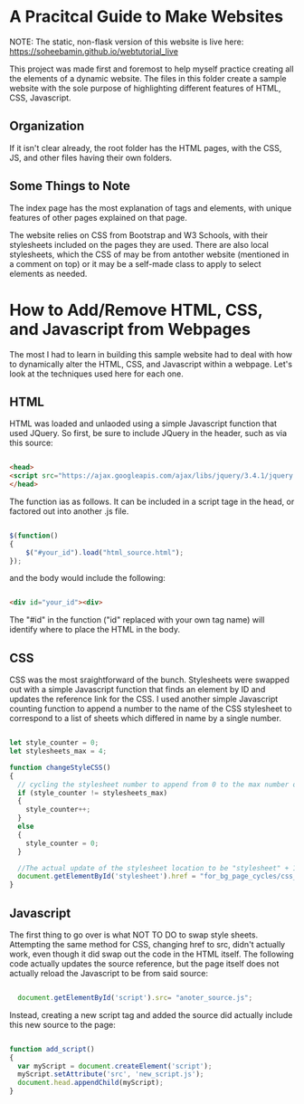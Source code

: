 # A Pracitcal Guide to Make Websites

NOTE: The static, non-flask version of this website is live here: https://soheebamin.github.io/webtutorial_live

This project was made first and foremost to help myself practice creating all the elements of a dynamic website. The files in this folder create a sample website with the sole purpose of highlighting different features of HTML, CSS, Javascript.

## Organization

If it isn't clear already, the root folder has the HTML pages, with the CSS, JS, and other files having their own folders.

## Some Things to Note

The index page has the most explanation of tags and elements, with unique features of other pages explained on that page.

The website relies on CSS from Bootstrap and W3 Schools, with their stylesheets included on the pages they are used. There are also local stylesheets, which the CSS of may be from antother website (mentioned in a comment on top) or it may be a self-made class to apply to select elements as needed.


# How to Add/Remove HTML, CSS, and Javascript from Webpages

The most I had to learn in building this sample website had to deal with how to dynamically alter the HTML, CSS, and Javascript within a webpage. Let's look at the techniques used here for each one.

## HTML

HTML was loaded and unlaoded using a simple Javascript function that used JQuery. So first, be sure to include JQuery in the header, such as via this source:

```html

<head>
<script src="https://ajax.googleapis.com/ajax/libs/jquery/3.4.1/jquery.min.js"></script>
</head>

```

The function ias as follows. It can be included in a script tage in the head, or factored out into another .js file.

```javascript

$(function()
{
    $("#your_id").load("html_source.html");
});

```

and the body would include the following:

```html

<div id="your_id"><div>

```

The "#id" in the function ("id" replaced with your own tag name) will identify where to place the HTML in the body.

## CSS

CSS was the most sraightforward of the bunch. Stylesheets were swapped out with a simple Javascript function that finds an element by ID and updates the reference link for the CSS. I used another simple Javascript counting function to append a number to the name of the CSS stylesheet to correspond to a list of sheets which differed in name by a single number.

```javascript

let style_counter = 0;
let stylesheets_max = 4;

function changeStyleCSS()
{
  // cycling the stylesheet number to append from 0 to the max number of stylesheets.
  if (style_counter != stylesheets_max)
  {
    style_counter++;
  }
  else
  {
    style_counter = 0;
  }

  //The actual update of the stylesheet location to be "stylesheet" + 1
  document.getElementById('stylesheet').href = "for_bg_page_cycles/css_bgs/stylesheet" + style_counter +".css";
}

```

## Javascript

The first thing to go over is what NOT TO DO to swap style sheets. Attempting the same method for CSS, changing href to src, didn't actually work, even though it did swap out the code in the HTML itself. The following code actually updates the source reference, but the page itself does not actually reload the Javascript to be from said source:

```javascript

  document.getElementById('script').src= "anoter_source.js";

```

Instead, creating a new script tag and added the source did actually include this new source to the page:

```javascript

function add_script()
{
  var myScript = document.createElement('script');
  myScript.setAttribute('src', 'new_script.js');
  document.head.appendChild(myScript);
}

```
